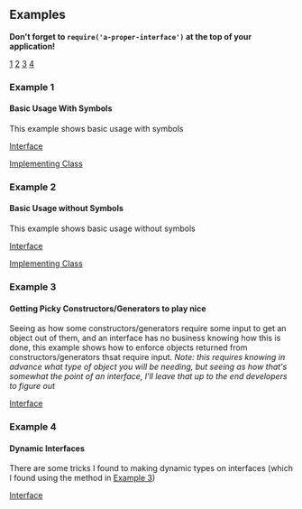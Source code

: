 ## Examples <a name="examples"></a>

**Don't forget to `require('a-proper-interface')` at the top of your application!**


[1](#example-1)
[2](#example-2)
[3](#example-3)
[4](#example-4)



### Example 1
#### Basic Usage With Symbols <a name="example1"></a>


This example shows basic usage with symbols

[Interface](/examples/1a.js)

[Implementing Class](/examples/1b.js)



### Example 2
#### Basic Usage without Symbols <a name="example2"></a>


This example shows basic usage without symbols

[Interface](/examples/1a.js)

[Implementing Class](/examples/1b.js)



### Example 3
#### Getting Picky Constructors/Generators to play nice <a name="example3"></a>

Seeing as how some constructors/generators require some input to get an object out of them, and an interface has no business knowing how this is done, this example shows how to enforce objects returned from constructors/generators thsat require input. *Note: this requires knowing in advance what type of object you will be needing, but seeing as how that's somewhat the point of an interface, I'll leave that up to the end developers to figure out*

[Interface](/examples/3a.js)



### Example 4
#### Dynamic Interfaces <a name="example4"></a>

There are some tricks I found to making dynamic types on interfaces (which I found using the method in [Example 3](/examples/#example3))

[Interface](/examples/4a.js)